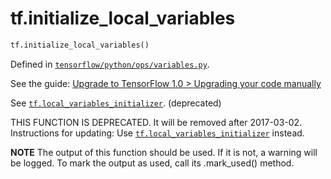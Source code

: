 <div itemscope itemtype="http://developers.google.com/ReferenceObject">
<meta itemprop="name" content="tf.initialize_local_variables" />
<meta itemprop="path" content="Stable" />
</div>

# tf.initialize_local_variables

``` python
tf.initialize_local_variables()
```



Defined in [`tensorflow/python/ops/variables.py`](https://www.tensorflow.org/code/tensorflow/python/ops/variables.py).

See the guide: [Upgrade to TensorFlow 1.0 > Upgrading your code manually](../../../api_guides/python/upgrade.md#Upgrading_your_code_manually)

See <a href="../tf/initializers/local_variables.md"><code>tf.local_variables_initializer</code></a>. (deprecated)

THIS FUNCTION IS DEPRECATED. It will be removed after 2017-03-02.
Instructions for updating:
Use <a href="../tf/initializers/local_variables.md"><code>tf.local_variables_initializer</code></a> instead.

  **NOTE** The output of this function should be used.  If it is not, a warning will be logged.  To mark the output as used, call its .mark_used() method.